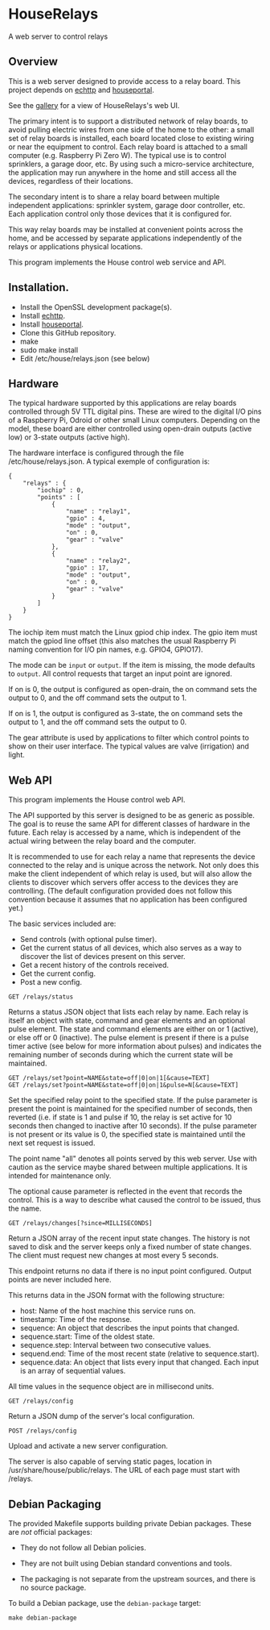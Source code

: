 # HouseRelays

A web server to control relays

## Overview

This is a web server designed to provide access to a relay board. This project depends on [echttp](https://github.com/pascal-fb-martin/echttp) and [houseportal](https://github.com/pascal-fb-martin/houseportal).

See the [gallery](https://github.com/pascal-fb-martin/houserelays/blob/master/gallery/README.md) for a view of HouseRelays's web UI.

The primary intent is to support a distributed network of relay boards, to avoid pulling electric wires from one side of the home to the other: a small set of relay boards is installed, each board located close to existing wiring or near the equipment to control. Each relay board is attached to a small computer (e.g. Raspberry Pi Zero W). The typical use is to control sprinklers, a garage door, etc. By using such a micro-service architecture, the application may run anywhere in the home and still access all the devices, regardless of their locations.

The secondary intent is to share a relay board between multiple independent applications: sprinkler system, garage door controller, etc. Each application control only those devices that it is configured for.

This way relay boards may be installed at convenient points across the home, and be accessed by separate applications independently of the relays or applications physical locations.

This program implements the House control web service and API.

## Installation.

* Install the OpenSSL development package(s).
* Install [echttp](https://github.com/pascal-fb-martin/echttp).
* Install [houseportal](https://github.com/pascal-fb-martin/houseportal).
* Clone this GitHub repository.
* make
* sudo make install
* Edit /etc/house/relays.json (see below)

## Hardware

The typical hardware supported by this applications are relay boards controlled through 5V TTL digital pins. These are wired to the digital I/O pins of a Raspberry Pi, Odroid or other small Linux computers. Depending on the model, these board are either controlled using open-drain outputs (active low) or 3-state outputs (active high).

The hardware interface is configured through the file /etc/house/relays.json. A typical exemple of configuration is:

```
{
    "relays" : {
        "iochip" : 0,
        "points" : [
            {
                "name" : "relay1",
                "gpio" : 4,
                "mode" : "output",
                "on" : 0,
                "gear" : "valve"
            },
            {
                "name" : "relay2",
                "gpio" : 17,
                "mode" : "output",
                "on" : 0,
                "gear" : "valve"
            }
        ]
    }
}
```

The iochip item must match the Linux gpiod chip index. The gpio item must match the gpiod line offset (this also matches the usual Raspberry Pi naming convention for I/O pin names, e.g. GPIO4, GPIO17).

The mode can be `input` or `output`. If the item is missing, the mode defaults to `output`. All control requests that target an input point are ignored.

If on is 0, the output is configured as open-drain, the on command sets the output to 0, and the off command sets the output to 1.

If on is 1, the output is configured as 3-state, the on command sets the output to 1, and the off command sets the output to 0.

The gear attribute is used by applications to filter which control points to show on their user interface. The typical values are valve (irrigation) and light.

## Web API

This program implements the House control web API.

The API supported by this server is designed to be as generic as possible. The goal is to reuse the same API for different classes of hardware in the future. Each relay is accessed by a name, which is independent of the actual wiring between the relay board and the computer.

It is recommended to use for each relay a name that represents the device connected to the relay and is unique across the network. Not only does this make the client independent of which relay is used, but will also allow the clients to discover which servers offer access to the devices they are controlling. (The default configuration provided does not follow this convention because it assumes that no application has been configured yet.)

The basic services included are:

* Send controls (with optional pulse timer).
* Get the current status of all devices, which also serves as a way to discover the list of devices present on this server.
* Get a recent history of the controls received.
* Get the current config.
* Post a new config.

```
GET /relays/status
```

Returns a status JSON object that lists each relay by name. Each relay is itself an object with state, command and gear elements and an optional pulse element. The state and command elements are either on or 1 (active), or else off or 0 (inactive). The pulse element is present if there is a pulse timer active (see below for more information about pulses) and indicates the remaining number of seconds during which the current state will be maintained.

```
GET /relays/set?point=NAME&state=off|0|on|1[&cause=TEXT]
GET /relays/set?point=NAME&state=off|0|on|1&pulse=N[&cause=TEXT]
```

Set the specified relay point to the specified state. If the pulse parameter is present the point is maintained for the specified number of seconds, then reverted (i.e. if state is 1 and pulse if 10, the relay is set active for 10 seconds then changed to inactive after 10 seconds). If the pulse parameter is not present or its value is 0, the specified state is maintained until the next set request is issued.

The point name "all" denotes all points served by this web server. Use with caution as the service maybe shared between multiple applications. It is intended for maintenance only.

The optional cause parameter is reflected in the event that records the control. This is a way to describe what caused the control to be issued, thus the name.

```
GET /relays/changes[?since=MILLISECONDS]
```

Return a JSON array of the recent input state changes. The history is not saved to disk and the server keeps only a fixed number of state changes. The client must request new changes at most every 5 seconds.

This endpoint returns no data if there is no input point configured. Output points are never included here.

This returns data in the JSON format with the following structure:

- host:      Name of the host machine this service runs on.
- timestamp: Time of the response.
- sequence:  An object that describes the input points that changed.
- sequence.start: Time of the oldest state.
- sequence.step:  Interval between two consecutive values.
- sequend.end:    Time of the most recent state (relative to sequence.start).
- sequence.data:  An object that lists every input that changed. Each input is an array of sequential values.

All time values in the sequence object are in millisecond units.

```
GET /relays/config
```

Return a JSON dump of the server's local configuration.

```
POST /relays/config
```

Upload and activate a new server configuration.

The server is also capable of serving static pages, location in /usr/share/house/public/relays. The URL of each page must start with /relays.

## Debian Packaging

The provided Makefile supports building private Debian packages. These are _not_ official packages:

- They do not follow all Debian policies.

- They are not built using Debian standard conventions and tools.

- The packaging is not separate from the upstream sources, and there is
  no source package.

To build a Debian package, use the `debian-package` target:

```
make debian-package
```

